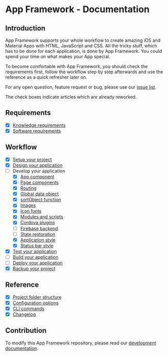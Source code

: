 # App Framework - Documentation

## Introduction

App Framework supports your whole workflow to create amazing iOS and Material Apps with HTML, JavaScript and CSS. All the tricky stuff, which has to be done for each application, is done by App Framework. You could spend your time on what makes your App special.

To become comfortable with App Framework, you should check the requirements first, follow the workflow step by step afterwards and use the reference as a quick refresher later on.

For any open question, feature request or bug, please use our [issue list](https://github.com/scriptPilot/app-framework/issues).

The check boxes indicate articles which are already reworked.

## Requirements

- [x] [Knowledge requirements](docs/knowledge.md)
- [x] [Software requirements](docs/software.md)

## Workflow

- [x] [Setup your project](docs/setup.md)
- [x] [Design your application](docs/design.md)
- [ ] Develop your application
  - [x] [App component](docs/app-component.md)
  - [x] [Page components](docs/page-components.md)
  - [x] [Routing](docs/routing.md)
  - [x] [Global data object](docs/data-object.md)
  - [x] [sortObject function](docs/sort-object.md)
  - [x] [Images](docs/images.md)
  - [x] [Icon fonts](docs/icon-fonts.md)
  - [x] [Modules and scripts](docs/modules-and-scripts.md)
  - [x] [Cordova plugins](docs/cordova-plugins.md)
  - [ ] [Firebase backend](docs/firebase.md)
  - [ ] [State restoration](docs/state-restoration.md)
  - [x] [Application style](docs/application-style.md)
  - [x] [Status bar style](docs/status-bar-style.md)
- [x] [Test your application](docs/test.md)
- [ ] [Build your application](docs/build.md)
- [ ] [Deploy your application](docs/deploy.md)
- [x] [Backup your project](docs/backup.md)

## Reference

- [x] [Project folder structure](docs/folder-structure.md)
- [x] [Configuration options](docs/configuration.md)
- [x] [CLI commands](docs/cli-commands.md)
- [x] [Changelog](CHANGELOG.md)

## Contribution

To modify this App Framework repository, please read our [development documentation](DEVELOPMENT.md).
